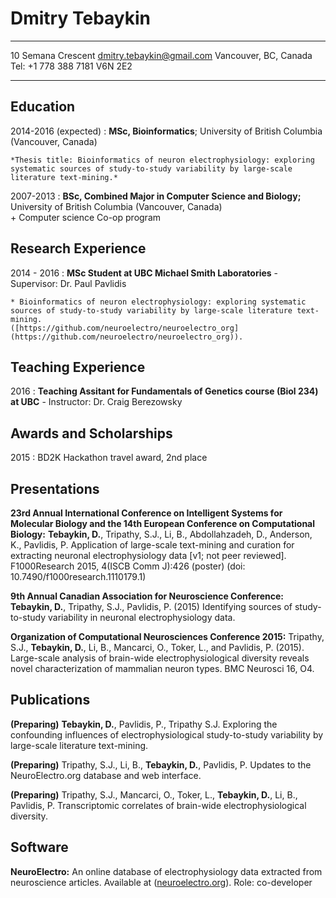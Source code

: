 Dmitry Tebaykin
============

-------------------		    ----------------------------
10 Semana Crescent  			[dmitry.tebaykin@gmail.com](mailto:dmitry.tebaykin@gmail.com)
Vancouver, BC, Canada			Tel: +1 778 388 7181
V6N 2E2
-------------------		    ----------------------------

Education
---------

2014-2016 (expected)
:   **MSc, Bioinformatics**; University of British Columbia (Vancouver, Canada)

    *Thesis title: Bioinformatics of neuron electrophysiology: exploring systematic sources of study-to-study variability by large-scale literature text-mining.*

2007-2013
:   **BSc, Combined Major in Computer Science and Biology;** University of British Columbia (Vancouver, Canada)  
    + Computer science Co-op program

Research Experience
----------

2014 - 2016
:   **MSc Student at UBC Michael Smith Laboratories** - Supervisor: Dr. Paul Pavlidis

    * Bioinformatics of neuron electrophysiology: exploring systematic sources of study-to-study variability by large-scale literature text-mining.  
    ([https://github.com/neuroelectro/neuroelectro_org](https://github.com/neuroelectro/neuroelectro_org)).

Teaching Experience
---------------------

2016
: **Teaching Assitant for Fundamentals of Genetics course (Biol 234) at UBC** - Instructor: Dr. Craig Berezowsky

Awards and Scholarships
--------------------
2015
: BD2K Hackathon travel award, 2nd place

Presentations
--------------------

**23rd Annual International Conference on Intelligent Systems for Molecular Biology and the 14th European Conference on Computational Biology:**  **Tebaykin, D.**, Tripathy, S.J., Li, B., Abdollahzadeh, D., Anderson, K., Pavlidis, P. Application of large-scale text-mining and curation for extracting neuronal electrophysiology data [v1; not peer reviewed]. F1000Research 2015, 4(ISCB Comm J):426 (poster) (doi: 10.7490/f1000research.1110179.1)
  
**9th Annual Canadian Association for Neuroscience Conference:** **Tebaykin, D.**, Tripathy, S.J., Pavlidis, P. (2015) Identifying sources of study-to-study variability in neuronal electrophysiology data.
  
**Organization of Computational Neurosciences Conference 2015:** Tripathy, S.J., **Tebaykin, D.**, Li, B., Mancarci, O., Toker, L., and Pavlidis, P. (2015). Large-scale analysis of brain-wide electrophysiological diversity reveals novel characterization of mammalian neuron types. BMC Neurosci 16, O4.
  
Publications
------------
<!--zotero cell format -->
**(Preparing)** **Tebaykin, D.**, Pavlidis, P., Tripathy S.J. Exploring the confounding influences of electrophysiological study-to-study variability by large-scale literature text-mining.

**(Preparing)** Tripathy, S.J., Li, B., **Tebaykin, D.**, Pavlidis, P. Updates to the NeuroElectro.org database and web interface.
   
**(Preparing)** Tripathy, S.J., Mancarci, O., Toker, L., **Tebaykin, D.**, Li, B., Pavlidis, P. Transcriptomic correlates of brain-wide electrophysiological diversity.

Software
------------
**NeuroElectro:** An online database of electrophysiology data extracted from neuroscience articles. Available at ([neuroelectro.org](http://neuroelectro.org/)). Role: co-developer

